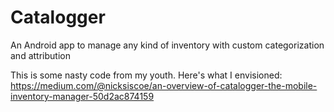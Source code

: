# Catalogger
An Android app to manage any kind of inventory with custom categorization and attribution

This is some nasty code from my youth. Here's what I envisioned: https://medium.com/@nicksiscoe/an-overview-of-catalogger-the-mobile-inventory-manager-50d2ac874159
